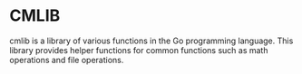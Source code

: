 # CMLIB

cmlib is a library of various functions in the Go programming language. This library provides helper functions for common functions such as math operations and file operations.
